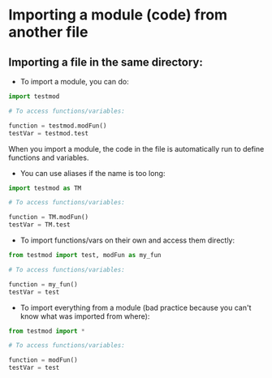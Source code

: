 
# Importing a module (code) from another file 

## Importing a file in the same directory: 

- To import a module, you can do:

```py
import testmod

# To access functions/variables:

function = testmod.modFun()
testVar = testmod.test

```

When you import a module, the code in the file is automatically run to define functions and variables. 

- You can use aliases if the name is too long:

```py
import testmod as TM

# To access functions/variables:

function = TM.modFun()
testVar = TM.test

```
- To import functions/vars on their own and access them directly:

```py
from testmod import test, modFun as my_fun

# To access functions/variables:

function = my_fun()
testVar = test

```
- To import everything from a module (bad practice because you can't know what was imported from where):

```py
from testmod import *

# To access functions/variables:

function = modFun()
testVar = test

```







